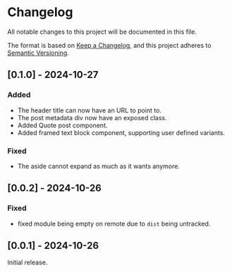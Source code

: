 # Changelog

All notable changes to this project will be documented in this file.

The format is based on [Keep a Changelog](https://keepachangelog.com/en/1.1.0/),
and this project adheres to [Semantic Versioning](https://semver.org/spec/v2.0.0.html).

## [0.1.0] - 2024-10-27

### Added

- The header title can now have an URL to point to.
- The post metadata div now have an exposed class.
- Added Quote post component.
- Added framed text block component, supporting user defined variants.

### Fixed

- The aside cannot expand as much as it wants anymore.

## [0.0.2] - 2024-10-26

### Fixed

- fixed module being empty on remote due to `dist` being untracked.

## [0.0.1] - 2024-10-26

Initial release.